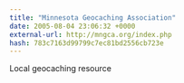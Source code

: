 ```yaml
---
title: "Minnesota Geocaching Association"
date: 2005-08-04 23:06:32 +0000
external-url: http://mngca.org/index.php
hash: 783c7163d99799c7ec81bd2556cb723e
---
```


Local geocaching resource
